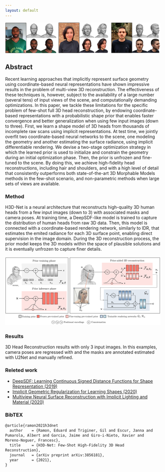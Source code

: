 ```yaml
---
layout: default
---
```


![](assets/images/teaser.png)

## Abstract

Recent learning approaches that implicitly represent surface geometry using coordinate-based neural representations have shown impressive results in the problem of multi-view 3D reconstruction. The effectiveness of these techniques is, however, subject to the availability of a large number (several tens) of input views of the scene, and computationally demanding optimizations. In this paper, we tackle these limitations for the specific problem of few-shot full 3D head reconstruction, by endowing coordinate-based representations with a probabilistic shape prior that enables faster convergence and better generalization when using few input images (down to three). First, we learn a shape model of 3D heads from thousands of incomplete raw scans using implicit representations. At test time, we jointly overfit two coordinate-based neural networks to the scene, one modeling the geometry and another estimating the surface radiance, using implicit differentiable rendering. We devise a two-stage optimization strategy in which the learned prior is used to initialize and constrain the geometry during an initial optimization phase. Then, the prior is unfrozen and fine-tuned to the scene. By doing this, we achieve high-fidelity head reconstructions, including hair and shoulders, and with a high level of detail that consistently outperforms both state-of-the-art 3D Morphable Models methods in the few-shot scenario, and non-parametric methods when large sets of views are available.

### Method

H3D-Net is a neural architecture that reconstructs high-quality 3D human heads from a few input images (down to 3) with associated masks and camera poses. At training time, a DeepSDF-like model is trained to capture the distribution of human heads from raw 3D data. Then, this model is connected with a coordinate-based rendering network, similarly to IDR, that estimates the emited radiance for each 3D surface point, enabling direct supervision in the image domain. During the 3D reconstruction process, the prior model keeps the 3D models within the space of plausible solutions and it is eventually unfrozen to capture finer details.

![](assets/images/method.png)

### Results

3D Head Reconstruction results with only 3 input images. In this examples, camera poses are regressed with and the masks are annotated estimated with U2Net and manually refined.

### Releted work

* [DeepSDF: Learning Continuous Signed Distance Functions for Shape Representation (2019)](https://arxiv.org/abs/1901.05103)
* [Implicit Geometric Regularization for Learning Shapes (2020)](https://arxiv.org/abs/2002.10099)
* [Multiview Neural Surface Reconstruction with Implicit Lighting and Material (2020)](https://arxiv.org/abs/2003.09852)

### BibTEX

```
@article{ramon2021h3dnet
  author    = {Ramon, Eduard and Triginer, Gil and Escur, Janna and Pumarola, Albert and Garcia, Jaime and Giro-i-Nieto, Xavier and Moreno-Noguer, Francesc},
  title     = {H3D-Net: Few-Shot High-Fidelity 3D Head Reconstruction},
  journal   = {arXiv preprint arXiv:3856181},
  year      = {2021},
}
```
